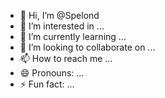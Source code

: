 - 👋 Hi, I’m @Spelond
- 👀 I’m interested in ...
- 🌱 I’m currently learning ...
- 💞️ I’m looking to collaborate on ...
- 📫 How to reach me ...
- 😄 Pronouns: ...
- ⚡ Fun fact: ...

<!---
Spelond/Spelond is a ✨ special ✨ repository because its `README.md` (this file) appears on your GitHub profile.
You can click the Preview link to take a look at your changes.
--->

